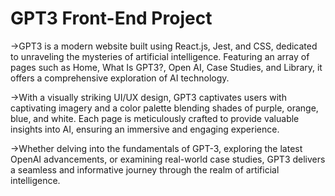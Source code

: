 # GPT3 Front-End Project

->GPT3 is a modern website built using React.js, Jest, and CSS, dedicated to unraveling the mysteries of artificial intelligence. Featuring an array of pages such as Home, What Is GPT3?, Open AI, Case Studies, and Library, it offers a comprehensive exploration of AI technology.

->With a visually striking UI/UX design, GPT3 captivates users with captivating imagery and a color palette blending shades of purple, orange, blue, and white. Each page is meticulously crafted to provide valuable insights into AI, ensuring an immersive and engaging experience.

->Whether delving into the fundamentals of GPT-3, exploring the latest OpenAI advancements, or examining real-world case studies, GPT3 delivers a seamless and informative journey through the realm of artificial intelligence.
